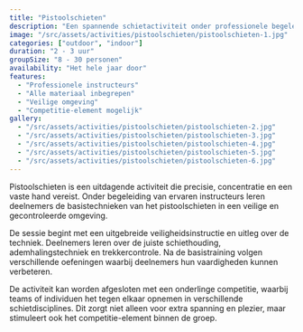 ```yaml
---
title: "Pistoolschieten"
description: "Een spannende schietactiviteit onder professionele begeleiding."
image: "/src/assets/activities/pistoolschieten/pistoolschieten-1.jpg"
categories: ["outdoor", "indoor"]
duration: "2 - 3 uur"
groupSize: "8 - 30 personen"
availability: "Het hele jaar door"
features:
  - "Professionele instructeurs"
  - "Alle materiaal inbegrepen"
  - "Veilige omgeving"
  - "Competitie-element mogelijk"
gallery:
  - "/src/assets/activities/pistoolschieten/pistoolschieten-2.jpg"
  - "/src/assets/activities/pistoolschieten/pistoolschieten-3.jpg"
  - "/src/assets/activities/pistoolschieten/pistoolschieten-4.jpg"
  - "/src/assets/activities/pistoolschieten/pistoolschieten-5.jpg"
  - "/src/assets/activities/pistoolschieten/pistoolschieten-6.jpg"
---
```


Pistoolschieten is een uitdagende activiteit die precisie, concentratie en een vaste hand vereist. Onder begeleiding van ervaren instructeurs leren deelnemers de basistechnieken van het pistoolschieten in een veilige en gecontroleerde omgeving.

De sessie begint met een uitgebreide veiligheidsinstructie en uitleg over de techniek. Deelnemers leren over de juiste schiethouding, ademhalingstechniek en trekkercontrole. Na de basistraining volgen verschillende oefeningen waarbij deelnemers hun vaardigheden kunnen verbeteren.

De activiteit kan worden afgesloten met een onderlinge competitie, waarbij teams of individuen het tegen elkaar opnemen in verschillende schietdisciplines. Dit zorgt niet alleen voor extra spanning en plezier, maar stimuleert ook het competitie-element binnen de groep.
